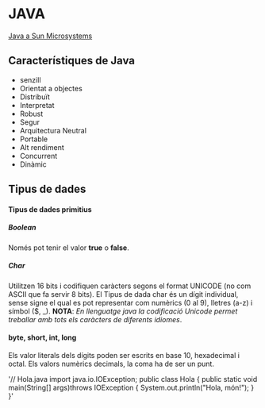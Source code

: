 # JAVA

[Java a Sun Microsystems](http://java.sun.com/)
## Característiques de Java
- senzill
- Orientat a objectes
- Distribuït
- Interpretat
- Robust
- Segur
- Arquitectura Neutral
- Portable
- Alt rendiment
- Concurrent
- Dinàmic

## Tipus de dades
#### Tipus de dades primitius
##### Boolean
Només pot tenir el valor **true** o **false**.
##### Char
Utilitzen 16 bits i codifiquen caràcters segons el format UNICODE (no com ASCII que fa servir 8 bits). El Tipus de dada char és un dígit individual, sense signe el qual es pot representar com numèrics (0 al 9), lletres (a-z) i símbol ($, _). **NOTA**: _En llenguatge java la codificació Unicode permet treballar amb tots els caràcters de diferents idiomes_.
#### byte, short, int, long
Els valor literals dels dígits poden ser escrits en base 10, hexadecimal i octal. Els valors numèrics decimals, la coma ha de ser un punt.


'// Hola.java
import java.io.IOException;
public class Hola {
 public static void main(String[] args)throws IOException {
 System.out.println("Hola, món!"); 
 }
}'
